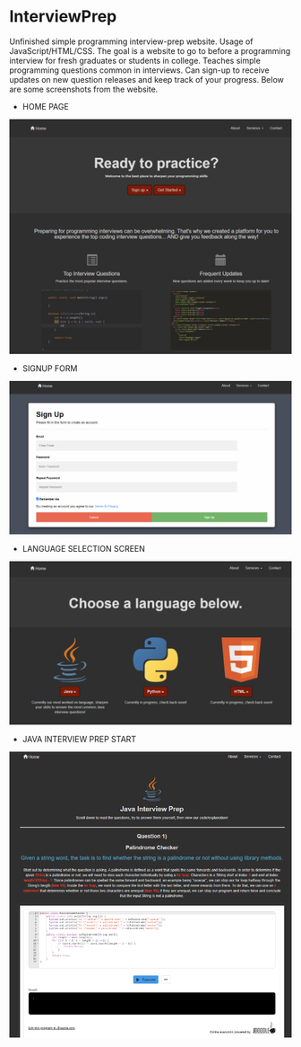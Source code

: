 # InterviewPrep
Unfinished simple programming interview-prep website.  Usage of JavaScript/HTML/CSS.  The goal is a website to go to before a programming interview for fresh graduates or students in college.  Teaches simple programming questions common in interviews.  Can sign-up to receive updates on new question releases and keep track of your progress.  Below are some screenshots from the website.





- HOME PAGE

![Home Page](/Screenshots/FrontPage.png)


- SIGNUP FORM

![SignupForm](/Screenshots/SignupForm.png)


- LANGUAGE SELECTION SCREEN

![Get Started](/Screenshots/GetStarted.png)


- JAVA INTERVIEW PREP START

![Java](/Screenshots/Java.png)
